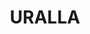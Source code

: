 ---
lastmod: '2025-04-06T06:05:20+00:00'
latitude: -30.540297
layout: suburb
longitude: 151.297519
postcode: '2358'
state: NSW
title: URALLA
url: /nsw/uralla/
---